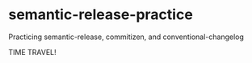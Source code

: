 # semantic-release-practice
Practicing semantic-release, commitizen, and conventional-changelog

TIME TRAVEL!
